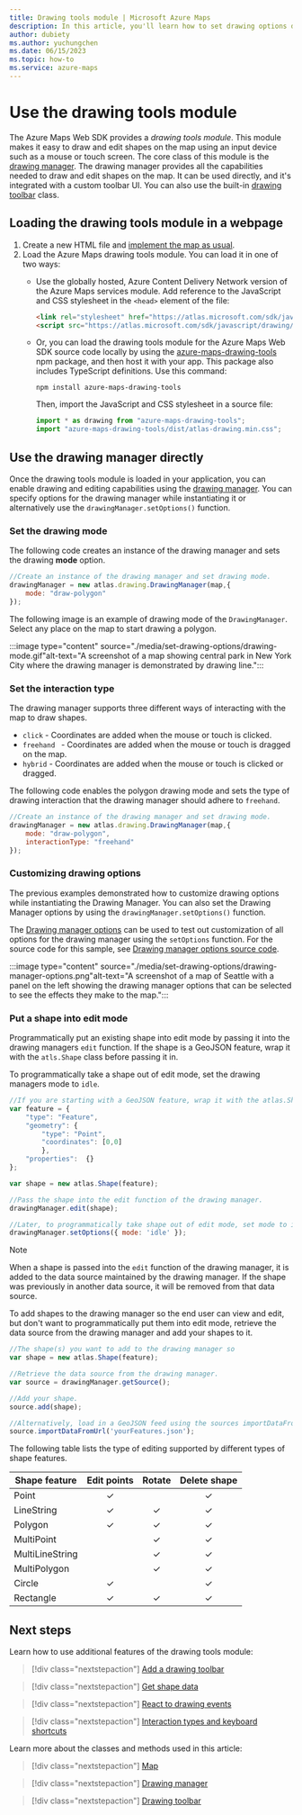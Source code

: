 ```yaml
---
title: Drawing tools module | Microsoft Azure Maps
description: In this article, you'll learn how to set drawing options data using the Microsoft Azure Maps Web SDK
author: dubiety
ms.author: yuchungchen
ms.date: 06/15/2023
ms.topic: how-to
ms.service: azure-maps
---
```


# Use the drawing tools module

The Azure Maps Web SDK provides a *drawing tools module*. This module makes it easy to draw and edit shapes on the map using an input device such as a mouse or touch screen. The core class of this module is the [drawing manager](/javascript/api/azure-maps-drawing-tools/atlas.drawing.drawingmanager#setoptions-drawingmanageroptions-). The drawing manager provides all the capabilities needed to draw and edit shapes on the map. It can be used directly, and it's integrated with a custom toolbar UI. You can also use the built-in [drawing toolbar](/javascript/api/azure-maps-drawing-tools/atlas.control.drawingtoolbar) class.

## Loading the drawing tools module in a webpage

1. Create a new HTML file and [implement the map as usual](./how-to-use-map-control.md).
2. Load the Azure Maps drawing tools module. You can load it in one of two ways:
    - Use the globally hosted, Azure Content Delivery Network version of the Azure Maps services module. Add reference to the JavaScript and CSS stylesheet in the `<head>` element of the file:

        ```html
        <link rel="stylesheet" href="https://atlas.microsoft.com/sdk/javascript/drawing/1/atlas-drawing.min.css" type="text/css" />
        <script src="https://atlas.microsoft.com/sdk/javascript/drawing/1/atlas-drawing.min.js"></script>
        ```

    - Or, you can load the drawing tools module for the Azure Maps Web SDK source code locally by using the [azure-maps-drawing-tools](https://www.npmjs.com/package/azure-maps-drawing-tools) npm package, and then host it with your app. This package also includes TypeScript definitions. Use this command:

      `npm install azure-maps-drawing-tools`

      Then, import the JavaScript and CSS stylesheet in a source file:

      ```js
      import * as drawing from "azure-maps-drawing-tools";
      import "azure-maps-drawing-tools/dist/atlas-drawing.min.css";
      ```

## Use the drawing manager directly

Once the drawing tools module is loaded in your application, you can enable drawing and editing capabilities using the [drawing manager](/javascript/api/azure-maps-drawing-tools/atlas.drawing.drawingmanager#setoptions-drawingmanageroptions-). You can specify options for the drawing manager while instantiating it or alternatively use the `drawingManager.setOptions()` function.

### Set the drawing mode

The following code creates an instance of the drawing manager and sets the drawing **mode** option.

```javascript
//Create an instance of the drawing manager and set drawing mode.
drawingManager = new atlas.drawing.DrawingManager(map,{
    mode: "draw-polygon"
});
```

The following image is an example of drawing mode of the `DrawingManager`. Select any place on the map to start drawing a polygon.

:::image type="content" source="./media/set-drawing-options/drawing-mode.gif"alt-text="A screenshot of a map showing central park in New York City where the drawing manager is demonstrated by drawing line.":::

<!--------------------------------
<iframe height="500" scrolling="no" title="Draw a polygon" src="//codepen.io/azuremaps/embed/YzKVKRa/?height=265&theme-id=0&default-tab=js,result&editable=true" frameborder="no" allowtransparency="true" allowfullscreen="true">
  See the Pen <a href='https://codepen.io/azuremaps/pen/YzKVKRa/'>Draw a polygon</a> by Azure Maps
  (<a href='https://codepen.io/azuremaps'>@azuremaps</a>) on <a href='https://codepen.io'>CodePen</a>.</iframe>
-------------------------------->

### Set the interaction type

The drawing manager supports three different ways of interacting with the map to draw shapes.

* `click` - Coordinates are added when the mouse or touch is clicked.
* `freehand ` - Coordinates are added when the mouse or touch is dragged on the map. 
* `hybrid` - Coordinates are added when the mouse or touch is clicked or dragged.

The following code enables the polygon drawing mode and sets the type of drawing interaction that the drawing manager should adhere to `freehand`. 

```javascript
//Create an instance of the drawing manager and set drawing mode.
drawingManager = new atlas.drawing.DrawingManager(map,{
    mode: "draw-polygon",
    interactionType: "freehand"
});
```

<!------------------------------
 This code sample implements the functionality of drawing a polygon on the map. Just hold down the left mouse button and dragging it around, freely.

<br/>

<iframe height="500" scrolling="no" title="Free-hand drawing" src="//codepen.io/azuremaps/embed/ZEzKoaj/?height=265&theme-id=0&default-tab=js,result&editable=true" frameborder="no" allowtransparency="true" allowfullscreen="true">
  See the Pen <a href='https://codepen.io/azuremaps/pen/ZEzKoaj/'>Free-hand drawing</a> by Azure Maps
  (<a href='https://codepen.io/azuremaps'>@azuremaps</a>) on <a href='https://codepen.io'>CodePen</a>.</iframe>
------------------------------>

### Customizing drawing options

The previous examples demonstrated how to customize drawing options while instantiating the Drawing Manager. You can also set the Drawing Manager options by using the `drawingManager.setOptions()` function.

The [Drawing manager options] can be used to test out customization of all options for the drawing manager using the `setOptions` function. For the source code for this sample, see [Drawing manager options source code].

:::image type="content" source="./media/set-drawing-options/drawing-manager-options.png"alt-text="A screenshot of a map of Seattle with a panel on the left showing the drawing manager options that can be selected to see the effects they make to the map.":::

<!------------------------------
<iframe height="685" title="Customize drawing manager" src="//codepen.io/azuremaps/embed/LYPyrxR/?height=600&theme-id=0&default-tab=result" frameborder="no" allowtransparency="true" allowfullscreen="true">See the Pen <a href='https://codepen.io/azuremaps/pen/LYPyrxR/'>Get shape data</a> by Azure Maps
  (<a href='https://codepen.io/azuremaps'>@azuremaps</a>) on <a href='https://codepen.io'>CodePen</a>.</iframe>
------------------------------>

### Put a shape into edit mode

Programmatically put an existing shape into edit mode by passing it into the drawing managers `edit` function. If the shape is a GeoJSON feature, wrap it with the `atls.Shape` class before passing it in.

To programmatically take a shape out of edit mode, set the drawing managers mode to `idle`.

```javascript
//If you are starting with a GeoJSON feature, wrap it with the atlas.Shape class.
var feature = { 
    "type": "Feature",
    "geometry": {
        "type": "Point",
        "coordinates": [0,0]
        },
    "properties":  {}
};

var shape = new atlas.Shape(feature);

//Pass the shape into the edit function of the drawing manager.
drawingManager.edit(shape);

//Later, to programmatically take shape out of edit mode, set mode to idle. 
drawingManager.setOptions({ mode: 'idle' });
```

> [!NOTE]
> When a shape is passed into the `edit` function of the drawing manager, it is added to the data source maintained by the drawing manager. If the shape was previously in another data source, it will be removed from that data source.

To add shapes to the drawing manager so the end user can view and edit, but don't want to programmatically put them into edit mode, retrieve the data source from the drawing manager and add your shapes to it.

```javascript
//The shape(s) you want to add to the drawing manager so 
var shape = new atlas.Shape(feature);

//Retrieve the data source from the drawing manager.
var source = drawingManager.getSource();

//Add your shape.
source.add(shape);

//Alternatively, load in a GeoJSON feed using the sources importDataFromUrl function.
source.importDataFromUrl('yourFeatures.json');
```

The following table lists the type of editing supported by different types of shape features.

| Shape feature | Edit points | Rotate | Delete shape |
|---------------|:-----------:|:------:|:------------:|
| Point         | ✓           |        | ✓           |
| LineString    | ✓           | ✓      | ✓           |
| Polygon       | ✓           | ✓      | ✓           |
| MultiPoint    |             | ✓      | ✓           |
| MultiLineString |           | ✓      | ✓           |
| MultiPolygon  |             | ✓      | ✓           |
| Circle        | ✓           |        | ✓           |
| Rectangle     | ✓           | ✓      | ✓           |

## Next steps

Learn how to use additional features of the drawing tools module:

> [!div class="nextstepaction"]
> [Add a drawing toolbar](map-add-drawing-toolbar.md)

> [!div class="nextstepaction"]
> [Get shape data](map-get-shape-data.md)

> [!div class="nextstepaction"]
> [React to drawing events](drawing-tools-events.md)

> [!div class="nextstepaction"]
> [Interaction types and keyboard shortcuts](drawing-tools-interactions-keyboard-shortcuts.md)

Learn more about the classes and methods used in this article:

> [!div class="nextstepaction"]
> [Map](/javascript/api/azure-maps-control/atlas.map)

> [!div class="nextstepaction"]
> [Drawing manager](/javascript/api/azure-maps-drawing-tools/atlas.drawing.drawingmanager)

> [!div class="nextstepaction"]
> [Drawing toolbar](/javascript/api/azure-maps-drawing-tools/atlas.control.drawingtoolbar)

[Drawing manager options]: https://samples.azuremaps.com/drawing-tools-module/drawing-manager-options
[Drawing manager options source code]: https://github.com/Azure-Samples/AzureMapsCodeSamples/blob/main/Samples/Drawing%20Tools%20Module/Drawing%20manager%20options/Drawing%20manager%20options.html
